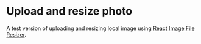 # Upload and resize photo

A test version of uploading and resizing local image using [React Image File Resizer](https://github.com/onurzorluer/react-image-file-resizer).
